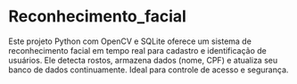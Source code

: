 # Reconhecimento_facial
Este projeto Python com OpenCV e SQLite oferece um sistema de reconhecimento facial em tempo real para cadastro e identificação de usuários. Ele detecta rostos, armazena dados (nome, CPF) e atualiza seu banco de dados continuamente. Ideal para controle de acesso e segurança.
